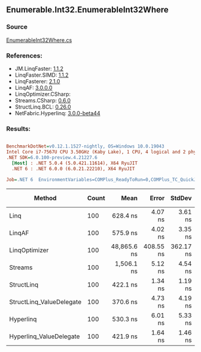 ﻿## Enumerable.Int32.EnumerableInt32Where

### Source
[EnumerableInt32Where.cs](../LinqBenchmarks/Enumerable/Int32/EnumerableInt32Where.cs)

### References:
- JM.LinqFaster: [1.1.2](https://www.nuget.org/packages/JM.LinqFaster/1.1.2)
- LinqFaster.SIMD: [1.1.2](https://www.nuget.org/packages/LinqFaster.SIMD/1.0.3)
- LinqFasterer: [2.1.0](https://www.nuget.org/packages/LinqFasterer/2.1.0)
- LinqAF: [3.0.0.0](https://www.nuget.org/packages/LinqAF/3.0.0.0)
- LinqOptimizer.CSharp: [](https://www.nuget.org/packages/LinqOptimizer.CSharp/)
- Streams.CSharp: [0.6.0](https://www.nuget.org/packages/Streams.CSharp/0.6.0)
- StructLinq.BCL: [0.26.0](https://www.nuget.org/packages/StructLinq/0.26.0)
- NetFabric.Hyperlinq: [3.0.0-beta44](https://www.nuget.org/packages/NetFabric.Hyperlinq/3.0.0-beta44)

### Results:
``` ini

BenchmarkDotNet=v0.12.1.1527-nightly, OS=Windows 10.0.19043
Intel Core i7-7567U CPU 3.50GHz (Kaby Lake), 1 CPU, 4 logical and 2 physical cores
.NET SDK=6.0.100-preview.4.21227.6
  [Host] : .NET 5.0.4 (5.0.421.11614), X64 RyuJIT
  .NET 6 : .NET 6.0.0 (6.0.21.22210), X64 RyuJIT

Job=.NET 6  EnvironmentVariables=COMPlus_ReadyToRun=0,COMPlus_TC_QuickJitForLoops=1,COMPlus_TieredPGO=1  Runtime=.NET 6.0  

```
|                   Method | Count |        Mean |     Error |    StdDev | Ratio | RatioSD |   Gen 0 | Gen 1 | Gen 2 | Allocated |
|------------------------- |------ |------------:|----------:|----------:|------:|--------:|--------:|------:|------:|----------:|
|                     Linq |   100 |    628.4 ns |   4.07 ns |   3.61 ns |  1.00 |    0.00 |  0.0458 |     - |     - |      96 B |
|                   LinqAF |   100 |    575.9 ns |   4.02 ns |   3.35 ns |  0.92 |    0.00 |  0.0191 |     - |     - |      40 B |
|            LinqOptimizer |   100 | 48,865.6 ns | 408.55 ns | 362.17 ns | 77.77 |    0.72 | 13.9160 |     - |     - |  29,235 B |
|                  Streams |   100 |  1,506.1 ns |   5.12 ns |   4.54 ns |  2.40 |    0.01 |  0.2823 |     - |     - |     592 B |
|               StructLinq |   100 |    422.1 ns |   1.34 ns |   1.19 ns |  0.67 |    0.00 |  0.0305 |     - |     - |      64 B |
| StructLinq_ValueDelegate |   100 |    370.6 ns |   4.73 ns |   4.19 ns |  0.59 |    0.01 |  0.0191 |     - |     - |      40 B |
|                Hyperlinq |   100 |    530.3 ns |   6.01 ns |   5.33 ns |  0.84 |    0.01 |  0.0191 |     - |     - |      40 B |
|  Hyperlinq_ValueDelegate |   100 |    421.9 ns |   1.64 ns |   1.46 ns |  0.67 |    0.00 |  0.0191 |     - |     - |      40 B |
